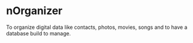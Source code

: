 # nOrganizer
To organize digital data like contacts, photos, movies, songs and to have a database build to manage.
